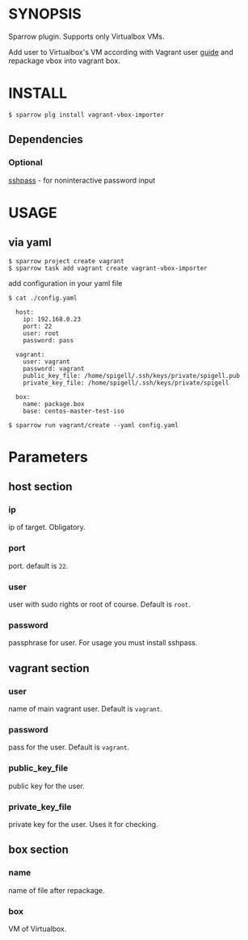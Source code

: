 # SYNOPSIS

Sparrow plugin. Supports only Virtualbox VMs.

Add user to Virtualbox's VM according with Vagrant user [guide](https://www.vagrantup.com/docs/boxes/base.html#quot-vagrant-quot-user) and repackage vbox into vagrant box.

# INSTALL

    $ sparrow plg install vagrant-vbox-importer

## Dependencies

### Optional

[sshpass](https://sourceforge.net/projects/sshpass) - for noninteractive password input 

# USAGE

## via yaml

    $ sparrow project create vagrant
    $ sparrow task add vagrant create vagrant-vbox-importer

add configuration in your yaml file

    $ cat ./config.yaml
```
  host:
    ip: 192.168.0.23
    port: 22
    user: root
    password: pass
  
  vagrant:
    user: vagrant
    password: vagrant
    public_key_file: /home/spigell/.ssh/keys/private/spigell.pub
    private_key_file: /home/spigell/.ssh/keys/private/spigell
  
  box:
    name: package.box
    base: centos-master-test-iso
```
    $ sparrow run vagrant/create --yaml config.yaml

# Parameters

## host section

### ip
ip of target. Obligatory.

### port
port. default is `22`.

### user
user with sudo rights or root of course. Default is `root`.

### password
passphrase for user. For usage you must install sshpass.


## vagrant section

### user
name of main vagrant user. Default is `vagrant`.

### password
pass for the user.  Default is `vagrant`.

### public_key_file
public key for the user.

### private_key_file
private key for the user. Uses it for checking.

## box section

### name
name of file after repackage.

### box
VM of Virtualbox. 
